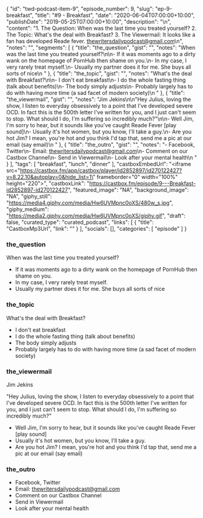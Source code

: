 {
	"id": "twd-podcast-item-9",
	"episode_number": 9,
	"slug": "ep-9-breakfast",
	"title": "#9 - Breakfast",
	"date": "2020-06-04T07:00:00+10:00",
	"publishDate": "2019-05-25T07:00:00+10:00",
	"description": "\n",
	"content": "1. The Question: When was the last time you treated yourself? 2. The Topic: What's the deal with Breakfast? 3. The Viewermail: It looks like a fan has developed Reade fever. thewritersdailypodcast@gmail.com\n",
	"notes": "",
	"segments": [
		{
			"title": "the_question",
			"gist": "",
			"notes": "When was the last time you treated yourself?\n\n- If it was moments ago to a dirty wank on the homepage of PornHub then shame on you.\n- In my case, I very rarely treat myself.\n- Usually my partner does it for me. She buys all sorts of nice\n      "
		},
		{
			"title": "the_topic",
			"gist": "",
			"notes": "What's the deal with Breakfast?\n\n- I don't eat breakfast\n- I do the whole fasting thing (talk about benefits)\n- The body simply adjusts\n- Probably largely has to do with having more time (a sad facet of modern society)\n      "
		},
		{
			"title": "the_viewermail",
			"gist": "",
			"notes": "Jim Jekins\n\n\"Hey Julius, loving the show, I listen to everyday obsessively to a point that I've developed severe OCD. In fact this is the 500th letter I've written for you, and I just can't seem to stop. What should I do, I'm suffering so incredibly much?\"\n\n- Well Jim, I'm sorry to hear, but it sounds like you've caught Reade Fever [play sound]\n- Usually it's hot women, but you know, I'll take a guy.\n- Are you hot Jim? I mean, you're hot and you think I'd tap that, send me a pic at our email (say email)\n      "
		},
		{
			"title": "the_outro",
			"gist": "",
			"notes": "- Facebook, Twitter\n- Email: thewritersdailypodcast@gmail.com\n- Comment on our Castbox Channel\n- Send in Viewermail\n- Look after your mental health\n      "
		}
	],
	"tags": [
		"breakfast",
		"lunch",
		"dinner"
	],
	"castboxEmbedUrl": "<iframe src=\"https://castbox.fm/app/castbox/player/id2852897/id270122427?v=8.22.10&autoplay=0&hide_list=1\" frameborder=\"0\" width=\"100%\" height=\"220\"></iframe>",
	"castboxLink": "https://castbox.fm/episode/9---Breakfast-id2852897-id270122427",
	"featured_image": "NA",
	"background_image": "NA",
	"giphy_still": "https://media4.giphy.com/media/Hw6UVMpnc0oXS/480w_s.jpg",
	"giphy_medium": "https://media2.giphy.com/media/Hw6UVMpnc0oXS/giphy.gif",
	"draft": false,
	"curated_type": "curated_podcast",
	"links": [
		{
			"title": "CastboxMp3Url",
			"link": ""
		}
	],
	"socials": [],
	"categories": [
		"episode"
	]
}

### the_question

When was the last time you treated yourself?

- If it was moments ago to a dirty wank on the homepage of PornHub then shame on you.
- In my case, I very rarely treat myself.
- Usually my partner does it for me. She buys all sorts of nice
      
### the_topic

What's the deal with Breakfast?

- I don't eat breakfast
- I do the whole fasting thing (talk about benefits)
- The body simply adjusts
- Probably largely has to do with having more time (a sad facet of modern society)
      
### the_viewermail

Jim Jekins

"Hey Julius, loving the show, I listen to everyday obsessively to a point that I've developed severe OCD. In fact this is the 500th letter I've written for you, and I just can't seem to stop. What should I do, I'm suffering so incredibly much?"

- Well Jim, I'm sorry to hear, but it sounds like you've caught Reade Fever [play sound]
- Usually it's hot women, but you know, I'll take a guy.
- Are you hot Jim? I mean, you're hot and you think I'd tap that, send me a pic at our email (say email)
      
### the_outro

- Facebook, Twitter
- Email: thewritersdailypodcast@gmail.com
- Comment on our Castbox Channel
- Send in Viewermail
- Look after your mental health
      
